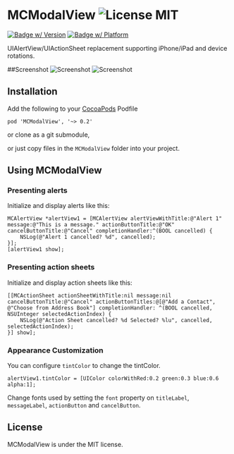 MCModalView ![License MIT](https://go-shields.herokuapp.com/license-MIT-blue.png)
===========

[![Badge w/ Version](https://cocoapod-badges.herokuapp.com/v/MCModalView/badge.png)](https://github.com/matthewcheok/MCModalView)
[![Badge w/ Platform](https://cocoapod-badges.herokuapp.com/p/MCModalView/badge.svg)](https://github.com/matthewcheok/MCModalView)

UIAlertView/UIActionSheet replacement supporting iPhone/iPad and device rotations.

##Screenshot
![Screenshot](https://raw.github.com/matthewcheok/MCModalView/master/AlertViews.gif "Example of MCModalView")
![Screenshot](https://raw.github.com/matthewcheok/MCModalView/master/ActionSheets.gif "Example of MCModalView")

## Installation

Add the following to your [CocoaPods](http://cocoapods.org/) Podfile

    pod 'MCModalView', '~> 0.2'

or clone as a git submodule,

or just copy files in the ```MCModalView``` folder into your project.

## Using MCModalView

### Presenting alerts

Initialize and display alerts like this:

    MCAlertView *alertView1 = [MCAlertView alertViewWithTitle:@"Alert 1" message:@"This is a message." actionButtonTitle:@"OK" cancelButtonTitle:@"Cancel" completionHandler:^(BOOL cancelled) {
        NSLog(@"Alert 1 cancelled? %d", cancelled);
    }];
    [alertView1 show];

### Presenting action sheets

Initialize and display action sheets like this:

    [[MCActionSheet actionSheetWithTitle:nil message:nil cancelButtonTitle:@"Cancel" actionButtonTitles:@[@"Add a Contact", @"Choose from Address Book"] completionHandler: ^(BOOL cancelled, NSUInteger selectedActionIndex) {
        NSLog(@"Action Sheet cancelled? %d Selected? %lu", cancelled, selectedActionIndex);
    }] show];

### Appearance Customization

You can configure `tintColor` to change the tintColor.

    alertView1.tintColor = [UIColor colorWithRed:0.2 green:0.3 blue:0.6 alpha:1];

Change fonts used by setting the `font` property on `titleLabel`, `messageLabel`, `actionButton` and `cancelButton`.

## License

MCModalView is under the MIT license.
